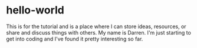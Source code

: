 # hello-world
This is for the tutorial and is a place where I can store ideas, resources, or share and discuss things with others.
My name is Darren. I'm just starting to get into coding and I've found it pretty interesting so far.
